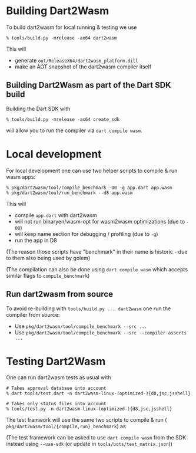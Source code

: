 # Building Dart2Wasm

To build dart2wasm for local running & testing we use
```
% tools/build.py -mrelease -ax64 dart2wasm
```

This will

* generate `out/ReleaseX64/dart2wasm_platform.dill`
* make an AOT snapshot of the dart2wasm compiler itself

## Building Dart2Wasm as part of the Dart SDK build

Building the Dart SDK with

```
% tools/build.py -mrelease -ax64 create_sdk
```

will allow you to run the compiler via `dart compile wasm`.

# Local development

For local development one can use two helper scripts to compile & run wasm apps:
```
% pkg/dart2wasm/tool/compile_benchmark -O0 -g app.dart app.wasm
% pkg/dart2wasm/tool/run_benchmark --d8 app.wasm
```

This will

* compile `app.dart` with dart2wasm
* will not run binaryen/wasm-opt for wasm2wasm optimizations (due to `-O0`)
* will keep name section for debugging / profiling (due to `-g`)
* run the app in D8

(The reason those scripts have "benchmark" in their name is historic - due to
them also being used by golem)

(The compilation can also be done using `dart compile wasm` which accepts
similar flags to `compile_benchmark`)

## Run dart2wasm from source

To avoid re-building with `tools/build.py ... dart2wasm` one run the compiler
from source:

* Use `pkg/dart2wasm/tool/compile_benchmark --src ...`
* Use `pkg/dart2wasm/tool/compile_benchmark --src --compiler-asserts ...`


# Testing Dart2Wasm

One can run dart2wasm tests as usual with
```
# Takes approval database into account
% dart tools/test.dart -n dart2wasm-linux-(optimized-){d8,jsc,jsshell}

# Takes only status files into account
% tools/test.py -n dart2wasm-linux-(optimized-){d8,jsc,jsshell}
```

The test framwork will use the same two scripts to compile & run (
`pkg/dart2wasm/tool/{compile,run}_benchmark`) as

(The test framework can be asked to use `dart compile wasm` from the SDK
instead using `--use-sdk` (or update in `tools/bots/test_matrix.json`))


